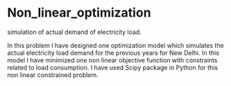 # Non_linear_optimization
simulation of actual demand of electricity load.


In this problem I have designed one optimization model which simulates the actual electricity load demand for the previous years for New Delhi. In this model I have minimized one non linear objective function with constraints related to load consumption. I have used Scipy package in Python for this non linear constrained problem.
